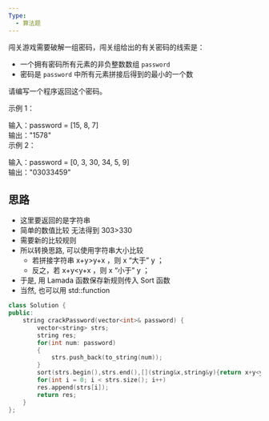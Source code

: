 ```yaml
---
Type:
  - 算法题
---
```

闯关游戏需要破解一组密码，闯关组给出的有关密码的线索是：

- 一个拥有密码所有元素的非负整数数组 `password`
- 密码是 `password` 中所有元素拼接后得到的最小的一个数

请编写一个程序返回这个密码。

示例 1：

输入：password = [15, 8, 7]  
输出："1578"  
示例 2：

输入：password = [0, 3, 30, 34, 5, 9]  
输出："03033459"

## 思路
- 这里要返回的是字符串
- 简单的数值比较 无法得到 303>330
- 需要新的比较规则
- 所以转换思路, 可以使用字符串大小比较
    - 若拼接字符串 x+y>y+x ，则 x “大于” y ；
    - 反之，若 x+y<y+x ，则 x “小于” y ；
- 于是, 用 Lamada 函数保存新规则传入 Sort 函数
- 当然, 也可以用 std::function

```cpp
class Solution {
public:
    string crackPassword(vector<int>& password) {
        vector<string> strs;
        string res;
        for(int num: password)
        {
            strs.push_back(to_string(num));
        }
        sort(strs.begin(),strs.end(),[](string&x,string&y){return x+y<y+x;});
        for(int i = 0; i < strs.size(); i++)
        res.append(strs[i]);
        return res;
    }
};
```